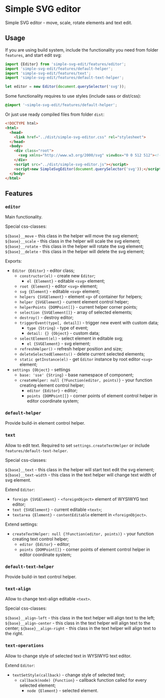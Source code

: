 # Simple SVG editor

Simple SVG editor - move, scale, rotate elements and text edit.

## Usage

If you are using build system, include the functionality you need from folder `features`, and start edit svg:

```javascript
import {Editor} from 'simple-svg-edit/features/editor';
import 'simple-svg-edit/features/default-helper';
import 'simple-svg-edit/features/text';
import 'simple-svg-edit/features/default-text-helper';

let editor = new Editor(document.querySelector('svg'));
```

Some functionality requires to use styles (include sass or dist/css):

```scss
@import '~simple-svg-edit/features/default-helper';
```

Or just use ready compiled files from folder `dist`:

```html
<!DOCTYPE html>
<html>
  <head>
    <link href="../dist/simple-svg-editor.css" rel="stylesheet">
  </head>
  <body>
    <div class="root">
      <svg xmlns="http://www.w3.org/2000/svg" viewBox="0 0 512 512"><!-- svg here--></svg>
    </div>
    <script src="../dist/simple-svg-editor.js"></script>
    <script>new SimpleSvgEditor(document.querySelector('svg'));</script>
  </body>
</html>
```

## Features

### `editor`

Main functionality.

Special css-classes:

`${base}__move` - this class in the helper will move the svg element;
`${base}__scale` - this class in the helper will scale the svg element;
`${base}__rotate` - this class in the helper will rotate the svg element;
`${base}__delete` - this class in the helper will delete the svg element;

Exports:

- `Editor {Editor}` - editor class;
    - `constructor(el)` - create new `Editor`;
        - `el {Element}` - editable `<svg>` element;
    - `root {Element}` - editor `<svg>` element;
    - `svg {Element}` - editable `<svg>` element;
    - `helpers {SVGElement}` - element `<g>` of container for helpers;
    - `helper {SVGElement}` - current element control helper;
    - `helperPoints {DOMPoint[]}` - current helper corner points;
    - `selection {SVGElement[]}` - array of selected elements;
    - `destroy()` - destroy editor;
    - `triggerEvent(type[, detail])` - trigger new event with custom data;
        - `type {String}` - type of event;
        - `detail: {} {Object}` - custom data;
    - `selectElement(el)` - select element in editable svg;
        - `el {SVGElement}` - svg element;
    - `refreshHelper()` - refresh helper position and size;
    - `deleteSelectedElements()` - delete current selected elements;
    - `static getInstance(el)` - get `Editor` instance by root editor `<svg>` element;
- `settings {Object}` - settings
    - `base: 'sse' {String}` - base namespace of component;
    - `createHelper: null {?Function(editor, points)}` - your function creating element control helper;
        - `editor {Editor}` - editor;
        - `points {DOMPoint[]}` - corner points of element control helper in editor coordinate system;

### `default-helper`

Provide build-in element control helper.

### `text`

Allow to edit text. Required to set `settings.createTextHelper` or include `features/default-text-helper`.

Special css-classes:

`${base}__text` - this class in the helper will start text edit the svg element;
`${base}__text-width` - this class in the text helper will change text width of svg element.

Extend `Editor`:

- `foreign {SVGElement}` - `<foreignObject>` element of WYSIWYG text editor;
- `text {SVGElement}` - current editable `<text>`;
- `textarea {Element}` - `contentEditable` element in `<foreignObject>`.

Extend settings:

- `createTextHelper: null {?Function(editor, points)}` - your function creating text control helper;
    - `editor {Editor}` - editor;
    - `points {DOMPoint[]}` - corner points of element control helper in editor coordinate system;

### `default-text-helper`

Provide build-in text control helper.

### `text-align`

Allow to change text-align editable `<text>`.

Special css-classes:

`${base}__align-left` - this class in the text helper will align text to the left;
`${base}__align-center` - this class in the text helper will align text to the center;
`${base}__align-right` - this class in the text helper will align text to the right.

### `text-operations`

Allow to change style of selected text in WYSIWYG text editor.

Extend `Editor`:

- `textSetStyle(callback)` - change style of selected text;
    - `callback(node) {Function}` - callback function called for every selected element;
        - `node {Element}` - selected element.

